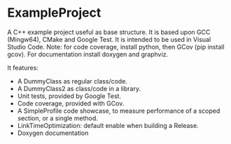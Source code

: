 # ExampleProject
A C++ example project useful as base structure. It is based upon GCC (Mingw64), CMake and Google Test. It is intended to be used in Visual Studio Code. Note: for code coverage, install python, then GCov (pip install gcov). For documentation install doxygen and graphviz.

It features:
 - A DummyClass as regular class/code.
 - A DummyClass2 as class/code in a library.
 - Unit tests, provided by Google Test.
 - Code coverage, provided with GCov.
 - A SimpleProfile code showcase, to measure performance of a scoped section, or a single method.
 - LinkTimeOptimization: default enable when building a Release.
 - Doxygen documentation